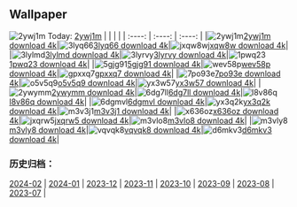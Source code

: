 ## Wallpaper
![2ywj1m](https://w.wallhaven.cc/full/2y/wallhaven-2ywj1m.jpg) Today: [2ywj1m](https://th.wallhaven.cc/small/2y/2ywj1m.jpg)
|      |      |      |
| :----: | :----: | :----: |
|![2ywj1m](https://th.wallhaven.cc/small/2y/2ywj1m.jpg)[2ywj1m download 4k](https://wallhaven.cc/w/2ywj1m)|![3lyq66](https://th.wallhaven.cc/small/3l/3lyq66.jpg)[3lyq66 download 4k](https://wallhaven.cc/w/3lyq66)|![jxqw8w](https://th.wallhaven.cc/small/jx/jxqw8w.jpg)[jxqw8w download 4k](https://wallhaven.cc/w/jxqw8w)|
|![3lylmd](https://th.wallhaven.cc/small/3l/3lylmd.jpg)[3lylmd download 4k](https://wallhaven.cc/w/3lylmd)|![3lyrvy](https://th.wallhaven.cc/small/3l/3lyrvy.jpg)[3lyrvy download 4k](https://wallhaven.cc/w/3lyrvy)|![1pwq23](https://th.wallhaven.cc/small/1p/1pwq23.jpg)[1pwq23 download 4k](https://wallhaven.cc/w/1pwq23)|
|![5gjg91](https://th.wallhaven.cc/small/5g/5gjg91.jpg)[5gjg91 download 4k](https://wallhaven.cc/w/5gjg91)|![wev58p](https://th.wallhaven.cc/small/we/wev58p.jpg)[wev58p download 4k](https://wallhaven.cc/w/wev58p)|![gpxxq7](https://th.wallhaven.cc/small/gp/gpxxq7.jpg)[gpxxq7 download 4k](https://wallhaven.cc/w/gpxxq7)|
|![7po93e](https://th.wallhaven.cc/small/7p/7po93e.jpg)[7po93e download 4k](https://wallhaven.cc/w/7po93e)|![o5v5q9](https://th.wallhaven.cc/small/o5/o5v5q9.jpg)[o5v5q9 download 4k](https://wallhaven.cc/w/o5v5q9)|![yx3w57](https://th.wallhaven.cc/small/yx/yx3w57.jpg)[yx3w57 download 4k](https://wallhaven.cc/w/yx3w57)|
|![2ywymm](https://th.wallhaven.cc/small/2y/2ywymm.jpg)[2ywymm download 4k](https://wallhaven.cc/w/2ywymm)|![6dg7ll](https://th.wallhaven.cc/small/6d/6dg7ll.jpg)[6dg7ll download 4k](https://wallhaven.cc/w/6dg7ll)|![l8v86q](https://th.wallhaven.cc/small/l8/l8v86q.jpg)[l8v86q download 4k](https://wallhaven.cc/w/l8v86q)|
|![6dgmvl](https://th.wallhaven.cc/small/6d/6dgmvl.jpg)[6dgmvl download 4k](https://wallhaven.cc/w/6dgmvl)|![yx3q2k](https://th.wallhaven.cc/small/yx/yx3q2k.jpg)[yx3q2k download 4k](https://wallhaven.cc/w/yx3q2k)|![m3v3j1](https://th.wallhaven.cc/small/m3/m3v3j1.jpg)[m3v3j1 download 4k](https://wallhaven.cc/w/m3v3j1)|
|![x636oz](https://th.wallhaven.cc/small/x6/x636oz.jpg)[x636oz download 4k](https://wallhaven.cc/w/x636oz)|![jxqrw5](https://th.wallhaven.cc/small/jx/jxqrw5.jpg)[jxqrw5 download 4k](https://wallhaven.cc/w/jxqrw5)|![m3vlo8](https://th.wallhaven.cc/small/m3/m3vlo8.jpg)[m3vlo8 download 4k](https://wallhaven.cc/w/m3vlo8)|
|![m3vly8](https://th.wallhaven.cc/small/m3/m3vly8.jpg)[m3vly8 download 4k](https://wallhaven.cc/w/m3vly8)|![vqvqk8](https://th.wallhaven.cc/small/vq/vqvqk8.jpg)[vqvqk8 download 4k](https://wallhaven.cc/w/vqvqk8)|![d6mkv3](https://th.wallhaven.cc/small/d6/d6mkv3.jpg)[d6mkv3 download 4k](https://wallhaven.cc/w/d6mkv3)|

### 历史归档：
[2024-02](https://github.com/april-projects/april-wallpaper/tree/main/picture/2024-02/) | [2024-01](https://github.com/april-projects/april-wallpaper/tree/main/picture/2024-01/) | [2023-12](https://github.com/april-projects/april-wallpaper/tree/main/picture/2023-12/) | [2023-11](https://github.com/april-projects/april-wallpaper/tree/main/picture/2023-11/) | [2023-10](https://github.com/april-projects/april-wallpaper/tree/main/picture/2023-10/) | [2023-09](https://github.com/april-projects/april-wallpaper/tree/main/picture/2023-09/) | [2023-08](https://github.com/april-projects/april-wallpaper/tree/main/picture/2023-08/) | [2023-07](https://github.com/april-projects/april-wallpaper/tree/main/picture/2023-07/) | 
